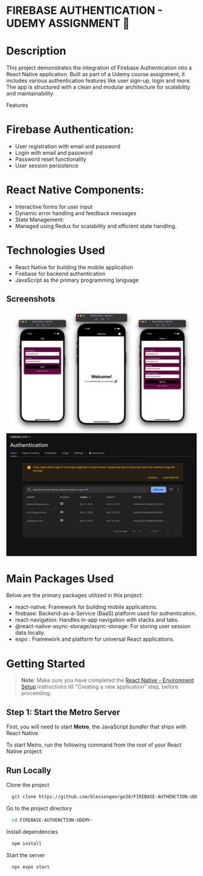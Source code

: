 
# FIREBASE AUTHENTICATION - UDEMY ASSIGNMENT  🚀 

# Description
This project demonstrates the integration of Firebase Authentication into a React Native application. Built as part of a Udemy course assignment, it includes various authentication features like user sign-up, login and more. The app is structured with a clean and modular architecture for scalability and maintainability.

Features
# Firebase Authentication:
- User registration with email and password
- Login with email and password
- Password reset functionality
- User session persistence
# React Native Components:
- Interactive forms for user input
- Dynamic error handling and feedback messages
- State Management:
- Managed using Redux for scalability and efficient state handling.

# Technologies Used
- React Native for building the mobile application
- Firebase for backend authentication
- JavaScript as the primary programming language


##  Screenshots
![App Screenshot](./screenshots/Overview.png)
![App Screenshot](./screenshots/Overview1.png)


# Main Packages Used
Below are the primary packages utilized in this project:

- react-native: Framework for building mobile applications.
- firebase: Backend-as-a-Service (BaaS) platform used for authentication.
- react-navigation: Handles in-app navigation with stacks and tabs.
- @react-native-async-storage/async-storage: For storing user session data locally.
- expo : Framework and platform for universal React applications.

# Getting Started

>**Note**: Make sure you have completed the [React Native - Environment Setup](https://reactnative.dev/docs/environment-setup) instructions till "Creating a new application" step, before proceeding.

## Step 1: Start the Metro Server

First, you will need to start **Metro**, the JavaScript _bundler_ that ships _with_ React Native.

To start Metro, run the following command from the _root_ of your React Native project:

## Run Locally

Clone the project

```bash
  git clone https://github.com/blessengeorge30/FIREBASE-AUTHENCTION-UDEMY-
```

Go to the project directory

```bash
  cd FIREBASE-AUTHENCTION-UDEMY-
```

Install dependencies

```bash
  npm install
```

Start the server

```bash
  npx expo start
```
